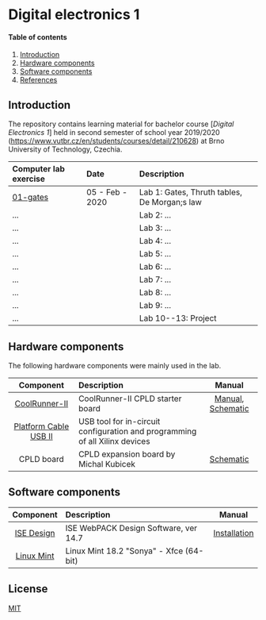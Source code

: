 # Digital electronics 1

#### Table of contents

1. [Introduction](#introduction)
2. [Hardware components](#hardware-components)
3. [Software components](#software-components)
4. [References](#references)


## Introduction

The repository contains learning material for bachelor course [*Digital Electronics 1*] held in second semester of school year 2019/2020 (https://www.vutbr.cz/en/students/courses/detail/210628) at Brno University of Technology, Czechia.

| **Computer lab exercise** | **Date** | **Description** |
| :-- | :-- | :-- |
| [01-gates](Labs/01-gates) | 05 - Feb - 2020 | Lab 1: Gates, Thruth tables, De Morgan;s law |
| ... || Lab 2: ... |
| ... || Lab 3: ... |
| ... || Lab 4: ... |
| ... || Lab 5: ... |
| ... || Lab 6: ... |
| ... || Lab 7: ... |
| ... || Lab 8: ... |
| ... || Lab 9: ... |
| ... || Lab 10--13: Project |


## Hardware components

The following hardware components were mainly used in the lab.

| **Component** | **Description** | **Manual** |
| :-: | :-- | :-: |
| [CoolRunner-II](https://store.digilentinc.com/coolrunner-ii-cpld-starter-board-limited-time/) | CoolRunner-II CPLD starter board | [Manual](docs/coolrunner-ii_rm.pdf), [Schematic](docs/coolrunner-ii_sch.pdf)
| [Platform Cable USB II](https://www.xilinx.com/products/boards-and-kits/hw-usb-ii-g.html) | USB tool for in-circuit configuration and programming of all Xilinx devices |
| CPLD board | CPLD expansion board by Michal Kubicek | [Schematic](Docs/cpld_expansion.pdf)



## Software components

| **Component** | **Description** | **Manual** |
| :-: | :-- | :-: |
| [ISE Design](https://www.xilinx.com/products/design-tools/ise-design-suite/ise-webpack.html) | ISE WebPACK Design Software, ver 14.7 | [Installation](https://github.com/tomas-fryza/Digital-electronics-1/wiki)
| [Linux Mint](https://linuxmint.com/download_all.php) | Linux Mint 18.2 "Sonya" - Xfce (64-bit) |

## License

[MIT](https://choosealicense.com/licenses/mit/)

